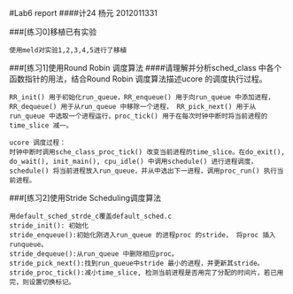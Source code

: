 #Lab6 report
####计24  杨元  2012011331

###[练习0]移植已有实验
```
使用meld对实验1,2,3,4,5进行了移植
```

###[练习1]使用Round Robin 调度算法
####请理解并分析sched_class 中各个函数指针的用法，结合Round Robin 调度算法描述ucore 的调度执行过程。
```
RR_init() 用于初始化run_queue，RR_enqueue() 用于向run_queue 中添加进程， RR_dequeue() 用于从run_queue 中移除一个进程， RR_pick_next() 用于从run_queue 中选取一个进程运行，proc_tick() 用于在每次时钟中断时将当前进程的time_slice 减一。

ucore 调度过程：
时钟中断时调用sche_class_proc_tick() 改变当前进程的time_slice。在do_exit(), do_wait(), init_main(), cpu_idle() 中调用schedule() 进行进程调度，schedule() 将当前进程放入run_queue，并从中选出下一进程，调用proc_run() 执行当前进程。
```

###[练习2]使用Stride Scheduling调度算法
```
用default_sched_strde_c覆盖default_sched.c 
stride_init(): 初始化
stride_enqueue():初始化刚进入run_queue 的进程proc 的stride， 将proc 插入runqueue。
stride_dequeue():从run_queue 中删除相应proc。
stride_pick_next():找到run_queue中stride 最小的进程，并更新其stride。
stride_proc_tick():减小time_slice, 检测当前进程是否用完了分配的时间片，若已用完，则设置切换标记。
```

